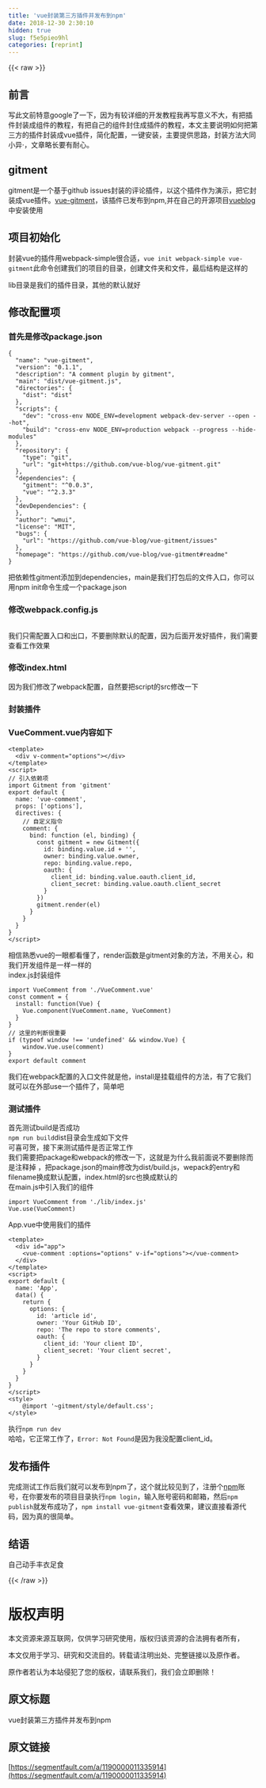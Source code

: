 ```yaml
---
title: 'vue封装第三方插件并发布到npm' 
date: 2018-12-30 2:30:10
hidden: true
slug: f5e5pieo9hl
categories: [reprint]
---
```


{{< raw >}}

                    
<h2 id="articleHeader0">前言</h2>
<p>写此文前特意google了一下，因为有较详细的开发教程我再写意义不大，有把插件封装成组件的教程，有把自己的组件封住成插件的教程，本文主要说明如何把第三方的插件封装成vue插件，简化配置，一键安装，主要提供思路，封装方法大同小异·，文章略长要有耐心。</p>
<h2 id="articleHeader1">gitment</h2>
<p>gitment是一个基于github issues封装的评论插件，以这个插件作为演示，把它封装成vue插件。<a href="https://github.com/vuetop/top-gitment" rel="nofollow noreferrer" target="_blank">vue-gitment</a>，该插件已发布到npm,并在自己的开源项目<a href="https://github.com/wmui/vueblog" rel="nofollow noreferrer" target="_blank">vueblog</a>中安装使用</p>
<h2 id="articleHeader2">项目初始化</h2>
<p>封装vue的插件用webpack-simple很合适，<code>vue init webpack-simple vue-gitment</code>此命令创建我们的项目的目录，创建文件夹和文件，最后结构是这样的  <br><span class="img-wrap"><img data-src="/img/remote/1460000011335919" src="https://static.alili.tech/img/remote/1460000011335919" alt="" title="" style="cursor: pointer; display: inline;"></span></p>
<p>lib目录是我们的插件目录，其他的默认就好</p>
<h2 id="articleHeader3">修改配置项</h2>
<h3 id="articleHeader4">首先是修改package.json</h3>
<div class="widget-codetool" style="display:none;">
      <div class="widget-codetool--inner">
      <span class="selectCode code-tool" data-toggle="tooltip" data-placement="top" title="" data-original-title="全选"></span>
      <span type="button" class="copyCode code-tool" data-toggle="tooltip" data-placement="top" data-clipboard-text="{
  &quot;name&quot;: &quot;vue-gitment&quot;,
  &quot;version&quot;: &quot;0.1.1&quot;,
  &quot;description&quot;: &quot;A comment plugin by gitment&quot;,
  &quot;main&quot;: &quot;dist/vue-gitment.js&quot;,
  &quot;directories&quot;: {
    &quot;dist&quot;: &quot;dist&quot;
  },
  &quot;scripts&quot;: {
    &quot;dev&quot;: &quot;cross-env NODE_ENV=development webpack-dev-server --open --hot&quot;,
    &quot;build&quot;: &quot;cross-env NODE_ENV=production webpack --progress --hide-modules&quot;
  },
  &quot;repository&quot;: {
    &quot;type&quot;: &quot;git&quot;,
    &quot;url&quot;: &quot;git+https://github.com/vue-blog/vue-gitment.git&quot;
  },
  &quot;dependencies&quot;: {
    &quot;gitment&quot;: &quot;^0.0.3&quot;,
    &quot;vue&quot;: &quot;^2.3.3&quot;
  },
  &quot;devDependencies&quot;: {
  },
  &quot;author&quot;: &quot;wmui&quot;,
  &quot;license&quot;: &quot;MIT&quot;,
  &quot;bugs&quot;: {
    &quot;url&quot;: &quot;https://github.com/vue-blog/vue-gitment/issues&quot;
  },
  &quot;homepage&quot;: &quot;https://github.com/vue-blog/vue-gitment#readme&quot;
}" title="" data-original-title="复制"></span>
      <span type="button" class="saveToNote code-tool" data-toggle="tooltip" data-placement="top" title="" data-original-title="放进笔记"></span>
      </div>
      </div><pre class="hljs json"><code>{
  <span class="hljs-attr">"name"</span>: <span class="hljs-string">"vue-gitment"</span>,
  <span class="hljs-attr">"version"</span>: <span class="hljs-string">"0.1.1"</span>,
  <span class="hljs-attr">"description"</span>: <span class="hljs-string">"A comment plugin by gitment"</span>,
  <span class="hljs-attr">"main"</span>: <span class="hljs-string">"dist/vue-gitment.js"</span>,
  <span class="hljs-attr">"directories"</span>: {
    <span class="hljs-attr">"dist"</span>: <span class="hljs-string">"dist"</span>
  },
  <span class="hljs-attr">"scripts"</span>: {
    <span class="hljs-attr">"dev"</span>: <span class="hljs-string">"cross-env NODE_ENV=development webpack-dev-server --open --hot"</span>,
    <span class="hljs-attr">"build"</span>: <span class="hljs-string">"cross-env NODE_ENV=production webpack --progress --hide-modules"</span>
  },
  <span class="hljs-attr">"repository"</span>: {
    <span class="hljs-attr">"type"</span>: <span class="hljs-string">"git"</span>,
    <span class="hljs-attr">"url"</span>: <span class="hljs-string">"git+https://github.com/vue-blog/vue-gitment.git"</span>
  },
  <span class="hljs-attr">"dependencies"</span>: {
    <span class="hljs-attr">"gitment"</span>: <span class="hljs-string">"^0.0.3"</span>,
    <span class="hljs-attr">"vue"</span>: <span class="hljs-string">"^2.3.3"</span>
  },
  <span class="hljs-attr">"devDependencies"</span>: {
  },
  <span class="hljs-attr">"author"</span>: <span class="hljs-string">"wmui"</span>,
  <span class="hljs-attr">"license"</span>: <span class="hljs-string">"MIT"</span>,
  <span class="hljs-attr">"bugs"</span>: {
    <span class="hljs-attr">"url"</span>: <span class="hljs-string">"https://github.com/vue-blog/vue-gitment/issues"</span>
  },
  <span class="hljs-attr">"homepage"</span>: <span class="hljs-string">"https://github.com/vue-blog/vue-gitment#readme"</span>
}</code></pre>
<p>把依赖性gitment添加到dependencies，main是我们打包后的文件入口，你可以用npm init命令生成一个package.json</p>
<h3 id="articleHeader5">修改webpack.config.js</h3>
<p><span class="img-wrap"><img data-src="/img/remote/1460000011335920" src="https://static.alili.tech/img/remote/1460000011335920" alt="" title="" style="cursor: pointer; display: inline;"></span></p>
<p>我们只需配置入口和出口，不要删除默认的配置，因为后面开发好插件，我们需要查看工作效果</p>
<h3 id="articleHeader6">修改index.html</h3>
<p><span class="img-wrap"><img data-src="/img/remote/1460000011335921" src="https://static.alili.tech/img/remote/1460000011335921" alt="" title="" style="cursor: pointer; display: inline;"></span><br>因为我们修改了webpack配置，自然要把script的src修改一下</p>
<h3 id="articleHeader7">封装插件</h3>
<h3 id="articleHeader8">VueComment.vue内容如下</h3>
<div class="widget-codetool" style="display:none;">
      <div class="widget-codetool--inner">
      <span class="selectCode code-tool" data-toggle="tooltip" data-placement="top" title="" data-original-title="全选"></span>
      <span type="button" class="copyCode code-tool" data-toggle="tooltip" data-placement="top" data-clipboard-text="<template>
  <div v-comment=&quot;options&quot;></div>
</template>
<script>
// 引入依赖项
import Gitment from 'gitment'
export default {
  name: 'vue-comment',
  props: ['options'],
  directives: {
    // 自定义指令
    comment: {
      bind: function (el, binding) {
        const gitment = new Gitment({
          id: binding.value.id + '',
          owner: binding.value.owner,
          repo: binding.value.repo,
          oauth: {
            client_id: binding.value.oauth.client_id,
            client_secret: binding.value.oauth.client_secret
          }
        })
        gitment.render(el)
      }
    }
  }
}
</script>" title="" data-original-title="复制"></span>
      <span type="button" class="saveToNote code-tool" data-toggle="tooltip" data-placement="top" title="" data-original-title="放进笔记"></span>
      </div>
      </div><pre class="hljs stylus"><code>&lt;template&gt;
  &lt;<span class="hljs-selector-tag">div</span> v-comment=<span class="hljs-string">"options"</span>&gt;&lt;/div&gt;
&lt;/template&gt;
&lt;script&gt;
<span class="hljs-comment">// 引入依赖项</span>
import Gitment from <span class="hljs-string">'gitment'</span>
export default {
  name: <span class="hljs-string">'vue-comment'</span>,
  props: [<span class="hljs-string">'options'</span>],
  directives: {
    <span class="hljs-comment">// 自定义指令</span>
    comment: {
      bind: function (el, binding) {
        const gitment = new Gitment({
          id: binding<span class="hljs-selector-class">.value</span><span class="hljs-selector-class">.id</span> + <span class="hljs-string">''</span>,
          owner: binding<span class="hljs-selector-class">.value</span><span class="hljs-selector-class">.owner</span>,
          repo: binding<span class="hljs-selector-class">.value</span><span class="hljs-selector-class">.repo</span>,
          oauth: {
            client_id: binding<span class="hljs-selector-class">.value</span><span class="hljs-selector-class">.oauth</span><span class="hljs-selector-class">.client_id</span>,
            client_secret: binding<span class="hljs-selector-class">.value</span><span class="hljs-selector-class">.oauth</span><span class="hljs-selector-class">.client_secret</span>
          }
        })
        gitment.render(el)
      }
    }
  }
}
&lt;/script&gt;</code></pre>
<p>相信熟悉vue的一眼都看懂了，render函数是gitment对象的方法，不用关心，和我们开发组件是一样一样的  <br>index.js封装组件</p>
<div class="widget-codetool" style="display:none;">
      <div class="widget-codetool--inner">
      <span class="selectCode code-tool" data-toggle="tooltip" data-placement="top" title="" data-original-title="全选"></span>
      <span type="button" class="copyCode code-tool" data-toggle="tooltip" data-placement="top" data-clipboard-text="import VueComment from './VueComment.vue'
const comment = {
  install: function(Vue) {
    Vue.component(VueComment.name, VueComment)
  }
}
// 这里的判断很重要
if (typeof window !== 'undefined' &amp;&amp; window.Vue) { 
    window.Vue.use(comment) 
}
export default comment" title="" data-original-title="复制"></span>
      <span type="button" class="saveToNote code-tool" data-toggle="tooltip" data-placement="top" title="" data-original-title="放进笔记"></span>
      </div>
      </div><pre class="hljs javascript"><code><span class="hljs-keyword">import</span> VueComment <span class="hljs-keyword">from</span> <span class="hljs-string">'./VueComment.vue'</span>
<span class="hljs-keyword">const</span> comment = {
  <span class="hljs-attr">install</span>: <span class="hljs-function"><span class="hljs-keyword">function</span>(<span class="hljs-params">Vue</span>) </span>{
    Vue.component(VueComment.name, VueComment)
  }
}
<span class="hljs-comment">// 这里的判断很重要</span>
<span class="hljs-keyword">if</span> (<span class="hljs-keyword">typeof</span> <span class="hljs-built_in">window</span> !== <span class="hljs-string">'undefined'</span> &amp;&amp; <span class="hljs-built_in">window</span>.Vue) { 
    <span class="hljs-built_in">window</span>.Vue.use(comment) 
}
<span class="hljs-keyword">export</span> <span class="hljs-keyword">default</span> comment</code></pre>
<p>我们在webpack配置的入口文件就是他，install是挂载组件的方法，有了它我们就可以在外部use一个插件了，简单吧</p>
<h3 id="articleHeader9">测试插件</h3>
<p>首先测试build是否成功  <br><code>npm run build</code>dist目录会生成如下文件  <br><span class="img-wrap"><img data-src="/img/remote/1460000011335922" src="https://static.alili.tech/img/remote/1460000011335922" alt="" title="" style="cursor: pointer; display: inline;"></span><br>可喜可贺，接下来测试插件是否正常工作  <br>我们需要把package和webpack的修改一下，这就是为什么我前面说不要删除而是注释掉 ，把package.json的main修改为dist/build.js，wepack的entry和filename换成默认配置，index.html的src也换成默认的  <br>在main.js中引入我们的组件</p>
<div class="widget-codetool" style="display:none;">
      <div class="widget-codetool--inner">
      <span class="selectCode code-tool" data-toggle="tooltip" data-placement="top" title="" data-original-title="全选"></span>
      <span type="button" class="copyCode code-tool" data-toggle="tooltip" data-placement="top" data-clipboard-text="import VueComment from './lib/index.js'
Vue.use(VueComment)" title="" data-original-title="复制"></span>
      <span type="button" class="saveToNote code-tool" data-toggle="tooltip" data-placement="top" title="" data-original-title="放进笔记"></span>
      </div>
      </div><pre class="hljs clean"><code><span class="hljs-keyword">import</span> VueComment <span class="hljs-keyword">from</span> <span class="hljs-string">'./lib/index.js'</span>
Vue.use(VueComment)</code></pre>
<p>App.vue中使用我们的插件</p>
<div class="widget-codetool" style="display:none;">
      <div class="widget-codetool--inner">
      <span class="selectCode code-tool" data-toggle="tooltip" data-placement="top" title="" data-original-title="全选"></span>
      <span type="button" class="copyCode code-tool" data-toggle="tooltip" data-placement="top" data-clipboard-text="<template>
  <div id=&quot;app&quot;>
    <vue-comment :options=&quot;options&quot; v-if=&quot;options&quot;></vue-comment>
  </div>
</template>
<script>
export default {
  name: 'App',
  data() {
    return {
      options: {
        id: 'article id',
        owner: 'Your GitHub ID',
        repo: 'The repo to store comments',
        oauth: {
          client_id: 'Your client ID', 
          client_secret: 'Your client secret',
        } 
      }
    }
  }
}
</script>
<style>
    @import '~gitment/style/default.css';
</style>" title="" data-original-title="复制"></span>
      <span type="button" class="saveToNote code-tool" data-toggle="tooltip" data-placement="top" title="" data-original-title="放进笔记"></span>
      </div>
      </div><pre class="hljs xml"><code><span class="hljs-tag">&lt;<span class="hljs-name">template</span>&gt;</span>
  <span class="hljs-tag">&lt;<span class="hljs-name">div</span> <span class="hljs-attr">id</span>=<span class="hljs-string">"app"</span>&gt;</span>
    <span class="hljs-tag">&lt;<span class="hljs-name">vue-comment</span> <span class="hljs-attr">:options</span>=<span class="hljs-string">"options"</span> <span class="hljs-attr">v-if</span>=<span class="hljs-string">"options"</span>&gt;</span><span class="hljs-tag">&lt;/<span class="hljs-name">vue-comment</span>&gt;</span>
  <span class="hljs-tag">&lt;/<span class="hljs-name">div</span>&gt;</span>
<span class="hljs-tag">&lt;/<span class="hljs-name">template</span>&gt;</span>
<span class="hljs-tag">&lt;<span class="hljs-name">script</span>&gt;</span><span class="javascript">
<span class="hljs-keyword">export</span> <span class="hljs-keyword">default</span> {
  <span class="hljs-attr">name</span>: <span class="hljs-string">'App'</span>,
  data() {
    <span class="hljs-keyword">return</span> {
      <span class="hljs-attr">options</span>: {
        <span class="hljs-attr">id</span>: <span class="hljs-string">'article id'</span>,
        <span class="hljs-attr">owner</span>: <span class="hljs-string">'Your GitHub ID'</span>,
        <span class="hljs-attr">repo</span>: <span class="hljs-string">'The repo to store comments'</span>,
        <span class="hljs-attr">oauth</span>: {
          <span class="hljs-attr">client_id</span>: <span class="hljs-string">'Your client ID'</span>, 
          <span class="hljs-attr">client_secret</span>: <span class="hljs-string">'Your client secret'</span>,
        } 
      }
    }
  }
}
</span><span class="hljs-tag">&lt;/<span class="hljs-name">script</span>&gt;</span>
<span class="hljs-tag">&lt;<span class="hljs-name">style</span>&gt;</span><span class="css">
    @<span class="hljs-keyword">import</span> <span class="hljs-string">'~gitment/style/default.css'</span>;
</span><span class="hljs-tag">&lt;/<span class="hljs-name">style</span>&gt;</span></code></pre>
<p>执行<code>npm run dev</code>  <br><span class="img-wrap"><img data-src="/img/remote/1460000011335923" src="https://static.alili.tech/img/remote/1460000011335923" alt="" title="" style="cursor: pointer; display: inline;"></span><br>哈哈，它正常工作了，<code>Error: Not Found</code>是因为我没配置client_id。</p>
<h2 id="articleHeader10">发布插件</h2>
<p>完成测试工作后我们就可以发布到npm了，这个就比较见到了，注册个<a href="https://www.npmjs.com/" rel="nofollow noreferrer" target="_blank">npm</a>账号，在你要发布的项目目录执行<code>npm login</code>，输入账号密码和邮箱，然后<code>npm publish</code>就发布成功了，<code>npm install vue-gitment</code>查看效果，建议直接看源代码，因为真的很简单。</p>
<h2 id="articleHeader11">结语</h2>
<p>自己动手丰衣足食</p>

                
{{< /raw >}}

# 版权声明
本文资源来源互联网，仅供学习研究使用，版权归该资源的合法拥有者所有，

本文仅用于学习、研究和交流目的。转载请注明出处、完整链接以及原作者。

原作者若认为本站侵犯了您的版权，请联系我们，我们会立即删除！

## 原文标题
vue封装第三方插件并发布到npm

## 原文链接
[https://segmentfault.com/a/1190000011335914](https://segmentfault.com/a/1190000011335914)

